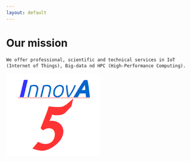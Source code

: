 ```yaml
---
layout: default
---
```



# Our mission

    We offer professional, scientific and technical services in IoT (Internet of Things), Big-data nd HPC (High-Performance Computing).

<img src="images/InnovA5.png" alt="Logo InnovA5" width="50%">

